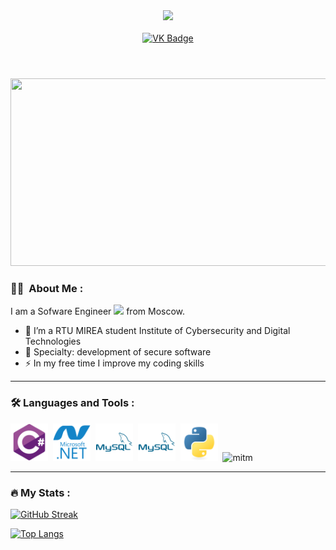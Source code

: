 <div id="header" align="center">
  <img src="https://media.giphy.com/media/3osxY9kuM2NGUfvThe/giphy.gif" width="200"/>
</div>
<br>
<div id="badges" align="center">
  <a href="https://vk.com/kingdeady">
    <img src="https://img.shields.io/badge/kingdeady-blue?style=for-the-badge&logo=VK&logoColor=white" alt="VK Badge">  
  </a>
  <br>
   <img src="https://komarev.com/ghpvc/?username=kingdeady&style=flat-square&color=blue" alt=""/>
</div>
<h1 align="center"></h1>
<div align="center">
  <img src="https://media.giphy.com/media/dWesBcTLavkZuG35MI/giphy.gif" width="600" height="300"/>
</div>

### :woman_technologist: &nbsp;About Me :

I am a Sofware Engineer <img src="https://media.giphy.com/media/WUlplcMpOCEmTGBtBW/giphy.gif" width="30"> from Moscow.
- 🔭 I’m a RTU MIREA student Institute of Cybersecurity and Digital Technologies
- 🌱 Specialty: development of secure software
- ⚡ In my free time I improve my coding skills
- ---

### :hammer_and_wrench: Languages and Tools :

<div>
  <img src="https://github.com/devicons/devicon/blob/master/icons/csharp/csharp-original.svg" title="csharp" alt="csharp" width="60" height="60"/>&nbsp;
  <img src="https://github.com/devicons/devicon/blob/master/icons/dot-net/dot-net-plain-wordmark.svg" title="dot-net" alt="dot-net" width="60" height="60"/>&nbsp;
  <img src="https://github.com/devicons/devicon/blob/master/icons/mysql/mysql-plain-wordmark.svg" title="mysql" alt="mysql" width="60" height="60"/>&nbsp;
  <img src="https://github.com/devicons/devicon/blob/master/icons/mysql/mysql-plain-wordmark.svg" title="python" alt="python" width="60" height="60"/>&nbsp;
  <img src="https://github.com/devicons/devicon/blob/master/icons/python/python-original.svg" title="postgresql" alt="postgresql" width="60" height="60"/>&nbsp;
  <img src="https://mitmproxy.org/logo-navbar.png" title="mitm" alt="mitm" width="200" height="50"/>&nbsp;
  
</div>

---

### :fire: My Stats :
[![GitHub Streak](http://github-readme-streak-stats.herokuapp.com?user=kingdeady&theme=dark&background=000000)](https://git.io/streak-stats)

[![Top Langs](https://github-readme-stats.vercel.app/api/top-langs/?username=kingdeady&layout=compact&theme=vision-friendly-dark)](https://github.com/anuraghazra/github-readme-stats)








